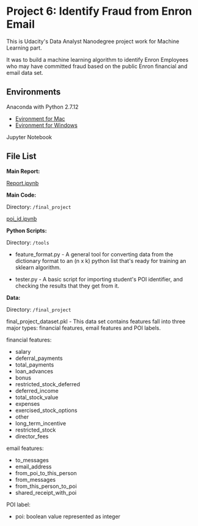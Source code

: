 
# Project 6: Identify Fraud from Enron Email

This is Udacity's Data Analyst Nanodegree project work for Machine Learning part.

It was to build a machine learning algorithm to identify Enron Employees who may have committed fraud based on the public Enron financial and email data set.

## Environments

Anaconda with Python 2.7.12
* [Evironment for Mac](https://github.com/mellamoorzar/Udacity_DAND/blob/master/Evironments/dand-env-mac.yaml)
* [Evironment for Windows](https://github.com/mellamoorzar/Udacity_DAND/blob/master/Evironments/dand-env-win.yaml)

Jupyter Notebook

## File List

**Main Report:**

[Report.ipynb](Report.ipynb)

**Main Code:**

Directory: `/final_project`

[poi_id.ipynb](final_project/poi_id.ipynb)

**Python Scripts:**

Directory: `/tools`

* feature_format.py - A general tool for converting data from the dictionary format to an (n x k) python list that's ready for training an sklearn algorithm.

* tester.py - A basic script for importing student's POI identifier, and checking the results that they get from it.

**Data:**

Directory: `/final_project`

final_project_dataset.pkl - This data set contains features fall into three major types: financial features, email features and POI labels.

financial features:

* salary
* deferral_payments
* total_payments
* loan_advances
* bonus
* restricted_stock_deferred
* deferred_income
* total_stock_value
* expenses
* exercised_stock_options
* other
* long_term_incentive
* restricted_stock
* director_fees

email features: 
* to_messages
* email_address
* from_poi_to_this_person
* from_messages
* from_this_person_to_poi
* shared_receipt_with_poi

POI label:
* poi: boolean value represented as integer
